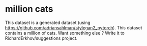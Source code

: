# million cats
This dataset is a generated dataset (using https://github.com/adriansahlman/stylegan2_pytorch).
This dataset contains a million of cats.
Want something else ? Write it to RichardErkhov/suggestions project.
